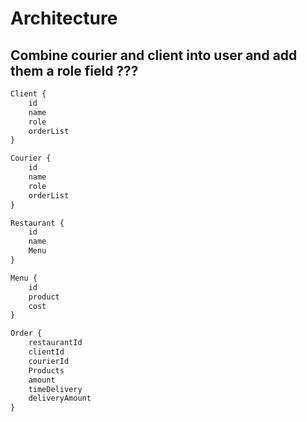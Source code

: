 # Architecture

## Combine courier and client into user and add them a role field ???

``` typescript
Client {
    id
    name
    role
    orderList
}

Courier {
    id
    name
    role
    orderList
}

Restaurant {
    id
    name
    Menu
}

Menu {
    id
    product
    cost
}

Order {
    restaurantId
    clientId
    courierId
    Products
    amount
    timeDelivery
    deliveryAmount
}
```
